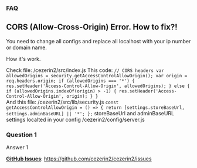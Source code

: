 ### FAQ

## CORS (Allow-Cross-Origin) Error. How to fix?!

You need to change all configs and replace all localhost with your ip number or domain name.

How it's work.

Check file: /cezerin2/src/index.js
This code:
`// CORS headers
    var allowedOrigins = security.getAccessControlAllowOrigin();
    var origin = req.headers.origin;
    if (allowedOrigins === '*') {
        res.setHeader('Access-Control-Allow-Origin', allowedOrigins);
    } else {
        if (allowedOrigins.indexOf(origin) > -1) {
            res.setHeader('Access-Control-Allow-Origin', origin);
        }
    }
`    
And this file: /cezerin2/src/lib/security.js
`
const getAccessControlAllowOrigin = () => {
    return [settings.storeBaseUrl, settings.adminBaseURL] || '*';
};
`
storeBaseUrl and adminBaseURL settings localted in your config /cezerin2/config/server.js
  
  
### Question 1

Answer 1

[**GitHub Issues**](https://github.com/cezerin2/cezerin2/issues): https://github.com/cezerin2/cezerin2/issues
